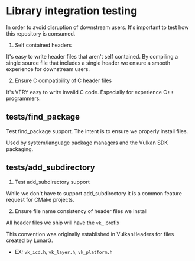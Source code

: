 <!--
Copyright 2023 The Khronos Group Inc.
Copyright 2023 Valve Corporation
Copyright 2023 LunarG, Inc.

SPDX-License-Identifier: Apache-2.0
-->

# Library integration testing

In order to avoid disruption of downstream users. It's important to test how this
repository is consumed.

1. Self contained headers

It's easy to write header files that aren't self contained. By compiling 
a single source file that includes a single header we ensure a smooth experience for
downstream users.

2. Ensure C compatibility of C header files

It's VERY easy to write invalid C code. Especially for experience C++ programmers.

## tests/find_package

Test find_package support. The intent is to ensure we properly install files.

Used by system/language package managers and the Vulkan SDK packaging.

## tests/add_subdirectory

1. Test add_subdirectory support

While we don't have to support add_subdirectory it is a common feature request for CMake projects.

2. Ensure file name consistency of header files we install

All header files we ship will have the `vk_` prefix

This convention was originally established in VulkanHeaders for files created by LunarG. 
- EX: `vk_icd.h`, `vk_layer.h`, `vk_platform.h`
